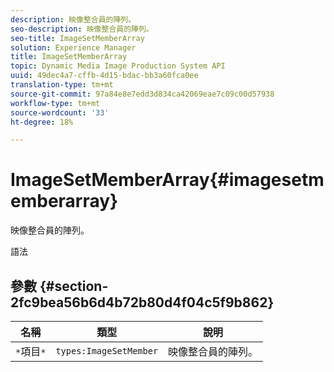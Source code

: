 ```yaml
---
description: 映像整合員的陣列。
seo-description: 映像整合員的陣列。
seo-title: ImageSetMemberArray
solution: Experience Manager
title: ImageSetMemberArray
topic: Dynamic Media Image Production System API
uuid: 49dec4a7-cffb-4d15-bdac-bb3a60fca0ee
translation-type: tm+mt
source-git-commit: 97a84e8e7edd3d834ca42069eae7c09c00d57938
workflow-type: tm+mt
source-wordcount: '33'
ht-degree: 18%

---
```



# ImageSetMemberArray{#imagesetmemberarray}

映像整合員的陣列。

語法

## 參數 {#section-2fc9bea56b6d4b72b80d4f04c5f9b862}

| 名稱 | 類型 | 說明 |
|---|---|---|
| `*`項目`*` | `types:ImageSetMember` | 映像整合員的陣列。 |


